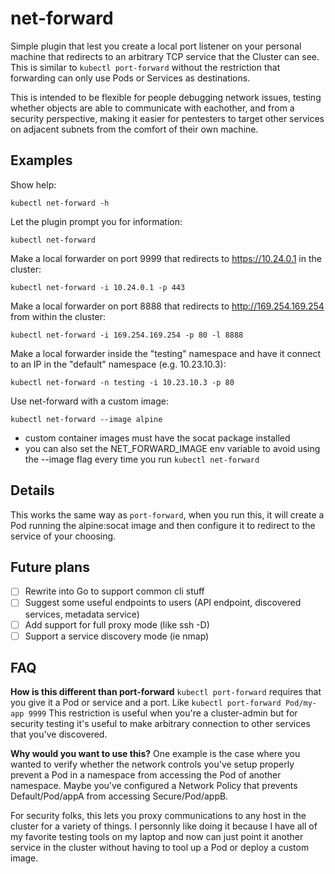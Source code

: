 # net-forward

Simple plugin that lest you create a local port listener on your personal machine
that redirects to an arbitrary TCP service that the Cluster can see. This is 
similar to `kubectl port-forward` without the restriction that forwarding can 
only use Pods or Services as destinations. 

This is intended to be flexible for people debugging network issues, testing 
whether objects are able to communicate with eachother, and from a security 
perspective, making it easier for pentesters to target other services on 
adjacent subnets from the comfort of their own machine. 

## Examples

Show help:

`kubectl net-forward -h`

Let the plugin prompt you for information:

`kubectl net-forward`

Make a local forwarder on port 9999 that redirects to https://10.24.0.1 in the cluster:

`kubectl net-forward -i 10.24.0.1 -p 443`

Make a local forwarder on port 8888 that redirects to http://169.254.169.254 from within the cluster:

`kubectl net-forward -i 169.254.169.254 -p 80 -l 8888`

Make a local forwarder inside the "testing" namespace and have it connect to an IP in the "default" namespace (e.g. 10.23.10.3):

`kubectl net-forward -n testing -i 10.23.10.3 -p 80`

Use net-forward with a custom image:

`kubectl net-forward --image alpine`
- custom container images must have the socat package installed
- you can also set the NET_FORWARD_IMAGE env variable to avoid using the --image flag every time you run `kubectl net-forward` 

## Details

This works the same way as `port-forward`, when you run this, it will create a 
Pod running the alpine:socat image and then configure it to redirect to the service
of your choosing. 

## Future plans

- [ ] Rewrite into Go to support common cli stuff
- [ ] Suggest some useful endpoints to users (API endpoint, discovered services, metadata service)
- [ ] Add support for full proxy mode (like ssh -D)
- [ ] Support a service discovery mode (ie nmap)

## FAQ

**How is this different than port-forward**
`kubectl port-forward` requires that you give it a Pod or service and a port. Like `kubectl port-forward Pod/my-app 9999`
This restriction is useful when you're a cluster-admin but for security testing it's useful
to make arbitrary connection to other services that you've discovered. 

**Why would you want to use this?**
One example is the case where you wanted to verify whether the network controls you've setup
properly prevent a Pod in a namespace from accessing the Pod of another namespace. Maybe you've
configured a Network Policy that prevents Default/Pod/appA from accessing Secure/Pod/appB. 

For security folks, this lets you proxy communications to any host in the cluster for a variety
of things. I personnly like doing it because I have all of my favorite testing tools on my 
laptop and now can just point it another service in the cluster without having to tool up a Pod
or deploy a custom image. 

